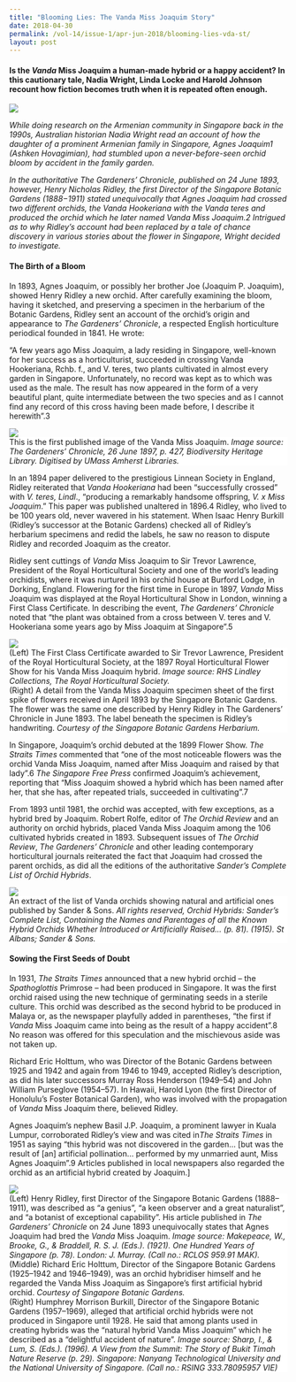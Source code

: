 ```yaml
---
title: "Blooming Lies: The Vanda Miss Joaquim Story"
date: 2018-04-30
permalink: /vol-14/issue-1/apr-jun-2018/blooming-lies-vda-st/
layout: post
---
```

#### Is the *Vanda* Miss Joaquim a human-made hybrid or a happy accident? In this cautionary tale, **Nadia Wright, Linda Locke and Harold Johnson** recount how fiction becomes truth when it is repeated often enough.

<img src="/images/Vol-14-issue-1/blooming-lies/Blooming1.JPG">
<div style="background-color: white;"></div>

*While doing research on the Armenian community in Singapore back in the 1990s, Australian historian Nadia Wright read an account of how the daughter of a prominent Armenian family in Singapore, Agnes Joaquim1 (Ashken Hovagimian), had stumbled upon a never-before-seen orchid bloom by accident in the family garden.*

*In the authoritative The Gardeners’ Chronicle, published on 24 June 1893, however, Henry Nicholas Ridley, the first Director of the Singapore Botanic Gardens (1888−1911) stated unequivocally that Agnes Joaquim had crossed two different orchids, the Vanda Hookeriana with the Vanda teres and produced the orchid which he later named Vanda Miss Joaquim.2 Intrigued as to why Ridley’s account had been replaced by a tale of chance discovery in various stories about the flower in Singapore, Wright decided to investigate.*

#### **The Birth of a Bloom**

In 1893, Agnes Joaquim, or possibly her brother Joe (Joaquim P. Joaquim), showed Henry Ridley a new orchid. After carefully examining the bloom, having it sketched, and preserving a specimen in the herbarium of the Botanic Gardens, Ridley sent an account of the orchid’s origin and appearance to *The Gardeners’ Chronicle*, a respected English horticulture periodical founded in 1841. He wrote:

“A few years ago Miss Joaquim, a lady residing in Singapore, well-known for her success as a horticulturist, succeeded in crossing Vanda Hookeriana, Rchb. f., and V. teres, two plants cultivated in almost every garden in Singapore. Unfortunately, no record was kept as to which was used as the male. The result has now appeared in the form of a very beautiful plant, quite intermediate between the two species and as I cannot find any record of this cross having been made before, I describe it herewith”.3

<img src="/images/Vol-14-issue-1/blooming-lies/Blooming2.JPG">
<div style="background-color: white;">This is the first published image of the Vanda Miss Joaquim. <i>Image source: The Gardeners’ Chronicle, 26 June 1897, p. 427, Biodiversity Heritage Library. Digitised by UMass Amherst Libraries.</i></div>

In an 1894 paper delivered to the prestigious Linnean Society in England, Ridley reiterated that *Vanda Hookeriana* had been “successfully crossed” with *V. teres, Lindl*., “producing a remarkably handsome offspring, *V. x Miss Joaquim*.” This paper was published unaltered in 1896.4  Ridley, who lived to be 100 years old, never wavered in his statement. When Isaac Henry Burkill (Ridley’s successor at the Botanic Gardens) checked all of Ridley’s herbarium specimens and redid the labels, he saw no reason to dispute Ridley and recorded Joaquim as the creator.

Ridley sent cuttings of *Vanda* Miss Joaquim to Sir Trevor Lawrence, President of the Royal Horticultural Society and one of the world’s leading orchidists, where it was nurtured in his orchid house at Burford Lodge, in Dorking, England. Flowering for the first time in Europe in 1897, *Vanda* Miss Joaquim was displayed at the Royal Horticultural Show in London, winning a First Class Certificate. In describing the event, *The Gardeners’ Chronicle* noted that “the plant was obtained from a cross between V. teres and V. Hookeriana some years ago by Miss Joaquim at Singapore”.5

<img src="/images/Vol-14-issue-1/blooming-lies/Blooming3.JPG">
<div style="background-color: white;">(Left) The First Class Certificate awarded to Sir Trevor Lawrence, President of the Royal Horticultural Society, at the 1897 Royal Horticultural Flower Show for his Vanda Miss Joaquim hybrid. <i>Image source: RHS Lindley Collections, The Royal Horticultural Society.</i><br>
(Right) A detail from the Vanda Miss Joaquim specimen sheet of the first spike of flowers received in April 1893 by the Singapore Botanic Gardens. The flower was the same one described by Henry Ridley in The Gardeners’ Chronicle in June 1893. The label beneath the specimen is Ridley’s handwriting. <i>Courtesy of the Singapore Botanic Gardens Herbarium.</i></div>

In Singapore, Joaquim’s orchid debuted at the 1899 Flower Show. *The Straits Times* commented that “one of the most noticeable flowers was the orchid Vanda Miss Joaquim, named after Miss Joaquim and raised by that lady”.6 *The Singapore Free Press* confirmed Joaquim’s achievement, reporting that “Miss Joaquim showed a hybrid which has been named after her, that she has, after repeated trials, succeeded in cultivating”.7

From 1893 until 1981, the orchid was accepted, with few exceptions, as a hybrid bred by Joaquim. Robert Rolfe, editor of *The Orchid Review* and an authority on orchid hybrids, placed Vanda Miss Joaquim among the 106 cultivated hybrids created in 1893. Subsequent issues of *The Orchid Review*, *The Gardeners’ Chronicle* and other leading contemporary horticultural journals reiterated the fact that Joaquim had crossed the parent orchids, as did all the editions of the authoritative *Sander’s Complete List of Orchid Hybrids*. 

<img src="/images/Vol-14-issue-1/blooming-lies/Blooming4.JPG">
<div style="background-color: white;">An extract of the list of Vanda orchids showing natural and artificial ones published by Sander & Sons. <i>All rights reserved, Orchid Hybrids: Sander’s Complete List, Containing the Names and Parentages of all the Known Hybrid Orchids Whether Introduced or Artificially Raised… (p. 81). (1915). St Albans; Sander & Sons.</i></div>

#### **Sowing the First Seeds of Doubt**

In 1931, *The Straits Times* announced that a new hybrid orchid – the *Spathoglottis* Primrose – had been produced in Singapore. It was the first orchid raised using the new technique of germinating seeds in a sterile culture. This orchid was described as the second hybrid to be produced in Malaya or, as the newspaper playfully added in parentheses, “the first if *Vanda* Miss Joaquim came into being as the result of a happy accident”.8 No reason was offered for this speculation and the mischievous aside was not taken up.

Richard Eric Holttum, who was Director of the Botanic Gardens between 1925 and 1942 and again from 1946 to 1949, accepted Ridley’s description, as did his later successors Murray Ross Henderson (1949–54) and John William Purseglove (1954–57). In Hawaii, Harold Lyon (the first Director of Honolulu’s Foster Botanical Garden), who was involved with the propagation of *Vanda* Miss Joaquim there, believed Ridley.

Agnes Joaquim’s nephew Basil J.P. Joaquim, a prominent lawyer in Kuala Lumpur, corroborated Ridley’s view and was cited in*The Straits Times* in 1951 as saying “this hybrid was not discovered in the garden… [but was the result of [an] artificial pollination… performed by my unmarried aunt, Miss Agnes Joaquim”.9 Articles published in local newspapers also regarded the orchid as an artificial hybrid created by Joaquim.] 

<img src="/images/Vol-14-issue-1/blooming-lies/Blooming5.JPG">
<div style="background-color: white;">(Left) Henry Ridley, first Director of the Singapore Botanic Gardens (1888–1911), was described as “a genius”, “a keen observer and a great naturalist”, and “a botanist of exceptional capability”. His article published in <i>The Gardeners’ Chronicle</i> on 24 June 1893 unequivocally states that Agnes Joaquim had bred the <i>Vanda</i> Miss Joaquim. <i>Image source: Makepeace, W., Brooke, G., & Braddell, R. S. J. (Eds.). (1921). One Hundred Years of Singapore (p. 78). London: J. Murray. (Call no.: RCLOS 959.91 MAK).</i><br>
(Middle) Richard Eric Holttum, Director of the Singapore Botanic Gardens (1925–1942 and 1946–1949), was an orchid hybridiser himself and he regarded the Vanda Miss Joaquim as Singapore’s first artificial hybrid orchid. <i>Courtesy of Singapore Botanic Gardens.</i><br>
(Right) Humphrey Morrison Burkill, Director of the Singapore Botanic Gardens (1957–1969), alleged that artificial orchid hybrids were not produced in Singapore until 1928. He said that among plants used in creating hybrids was the “natural hybrid Vanda Miss Joaquim” which he described as a “delightful accident of nature”. <i>Image source: Sharp, I., & Lum, S. (Eds.). (1996). A View from the Summit: The Story of Bukit Timah Nature Reserve (p. 29). Singapore: Nanyang Technological University and the National University of Singapore. (Call no.: RSING 333.78095957 VIE)</i></div>


